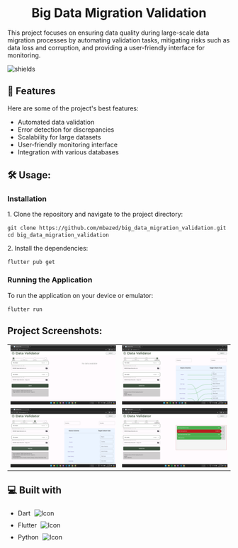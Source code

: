 <h1 align="center" id="title">Big Data Migration Validation</h1>

<p id="description">This project focuses on ensuring data quality during large-scale data migration processes by automating validation tasks, mitigating risks such as data loss and corruption, and providing a user-friendly interface for monitoring.</p>

<p align="left"><img src="https://img.shields.io/github/license/navendu-pottekkat/awesome-readme" alt="shields"></p>

<h2>🧐 Features</h2>

Here are some of the project's best features:

*   Automated data validation
*   Error detection for discrepancies
*   Scalability for large datasets
*   User-friendly monitoring interface
*   Integration with various databases

<h2>🛠️ Usage:</h2>

<h3>Installation</h3>

<p>1. Clone the repository and navigate to the project directory:</p>

```
git clone https://github.com/mbazed/big_data_migration_validation.git cd big_data_migration_validation
```

<p>2. Install the dependencies:</p>

```
flutter pub get
```

<h3>Running the Application</h3>

<p>To run the application on your device or emulator:</p>

```
flutter run
```

<h2>Project Screenshots:</h2>

<table>
  <tr>
    <td align="center"><img src="https://github.com/mbazed/big_data_migration_validation/blob/master/screenshots/frontend.png?raw=true" alt="Frontend Screenshot"></td>
    <td align="center"><img src="https://github.com/mbazed/big_data_migration_validation/blob/master/screenshots/mapping.png?raw=true" alt="Mapping Screenshot"></td>
  </tr>
  <tr>
    <td align="center"><img src="https://github.com/mbazed/big_data_migration_validation/blob/master/screenshots/primarykey.png?raw=true" alt="Primary Key Screenshot"></td>
    <td align="center"><img src="https://github.com/mbazed/big_data_migration_validation/blob/master/screenshots/results.png?raw=true" alt="Results Screenshot"></td>
  </tr>
</table>

  
  
<h2>💻 Built with</h2>

*  Dart <img src="https://camo.githubusercontent.com/843563a22d9907b87a7f821971d6fe0a047a8f1a10dfc8b909a58e88d8af8225/68747470733a2f2f6564656e742e6769746875622e696f2f537570657254696e7949636f6e732f696d616765732f7376672f646172742e737667" alt="Icon" width="16" style="background-color: transparent; padding: 5px;">
*   Flutter <img src="https://camo.githubusercontent.com/d9f17f57987edbe60a4bda810abac268094d57d4f1989ddb59f8f5e17384d58b/68747470733a2f2f6564656e742e6769746875622e696f2f537570657254696e7949636f6e732f696d616765732f7376672f666c75747465722e737667" alt="Icon" width="16" style="background-color: transparent; padding: 5px;">
*   Python <img src="https://camo.githubusercontent.com/4123408b6fdb496e1ca591f4b2379d1fe3b7cc53a95b6a8a8acd8df012016af8/68747470733a2f2f6564656e742e6769746875622e696f2f537570657254696e7949636f6e732f696d616765732f7376672f707974686f6e2e737667" alt="Icon" width="16" style="background-color: transparent; padding: 5px;">

